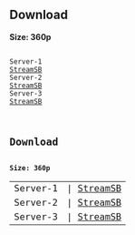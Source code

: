 <h2>Download</h2>
<b>Size: 360p</b>
<pre><code>
Server-1
<a target="_blank" href="https://streamsb.co/d/fi6k9h5gbjj1.html">StreamSB</a>
Server-2
<a href="https://playersb.com/d/6uabz7eau0kp.html" target="_blank">StreamSB</a>
Server-3
<a href="https://cloudemb.com/d/ptrx2y1pstza.html" target="_blank">StreamSB</a>
</code></pre>

<pre><code>
<h2>Download</h2>
<b>Size: 360p</b>
<table><tbody>
<tr>
<td>Server-1</td>
<td>| <a target="_blank" href="https://streamsb.co/d/fi6k9h5gbjj1.html">StreamSB</a></td>
</tr>
<tr>
<td>Server-2</td>
<td>| <a href="https://playersb.com/d/6uabz7eau0kp.html" target="_blank">StreamSB</a></td>
</tr>
<tr>
<td>Server-3</td>
<td>| <a href="https://cloudemb.com/d/ptrx2y1pstza.html" target="_blank">StreamSB</a></td>
</tr>
</tbody></table>
</code></pre>
